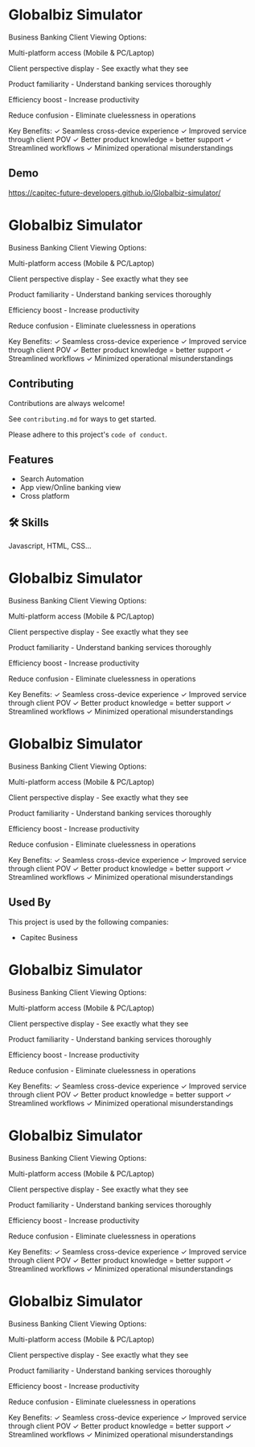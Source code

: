 
# Globalbiz Simulator
Business Banking Client Viewing Options:

Multi-platform access (Mobile & PC/Laptop)

Client perspective display - See exactly what they see

Product familiarity - Understand banking services thoroughly

Efficiency boost - Increase productivity

Reduce confusion - Eliminate cluelessness in operations

Key Benefits:
✓ Seamless cross-device experience
✓ Improved service through client POV
✓ Better product knowledge = better support
✓ Streamlined workflows
✓ Minimized operational misunderstandings
## Demo

https://capitec-future-developers.github.io/Globalbiz-simulator/


# Globalbiz Simulator
Business Banking Client Viewing Options:

Multi-platform access (Mobile & PC/Laptop)

Client perspective display - See exactly what they see

Product familiarity - Understand banking services thoroughly

Efficiency boost - Increase productivity

Reduce confusion - Eliminate cluelessness in operations

Key Benefits:
✓ Seamless cross-device experience
✓ Improved service through client POV
✓ Better product knowledge = better support
✓ Streamlined workflows
✓ Minimized operational misunderstandings
## Contributing

Contributions are always welcome!

See `contributing.md` for ways to get started.

Please adhere to this project's `code of conduct`.


## Features

- Search Automation
- App view/Online banking view
- Cross platform


## 🛠 Skills
Javascript, HTML, CSS...


# Globalbiz Simulator
Business Banking Client Viewing Options:

Multi-platform access (Mobile & PC/Laptop)

Client perspective display - See exactly what they see

Product familiarity - Understand banking services thoroughly

Efficiency boost - Increase productivity

Reduce confusion - Eliminate cluelessness in operations

Key Benefits:
✓ Seamless cross-device experience
✓ Improved service through client POV
✓ Better product knowledge = better support
✓ Streamlined workflows
✓ Minimized operational misunderstandings
# Globalbiz Simulator
Business Banking Client Viewing Options:

Multi-platform access (Mobile & PC/Laptop)

Client perspective display - See exactly what they see

Product familiarity - Understand banking services thoroughly

Efficiency boost - Increase productivity

Reduce confusion - Eliminate cluelessness in operations

Key Benefits:
✓ Seamless cross-device experience
✓ Improved service through client POV
✓ Better product knowledge = better support
✓ Streamlined workflows
✓ Minimized operational misunderstandings
## Used By

This project is used by the following companies:

- Capitec Business


# Globalbiz Simulator
Business Banking Client Viewing Options:

Multi-platform access (Mobile & PC/Laptop)

Client perspective display - See exactly what they see

Product familiarity - Understand banking services thoroughly

Efficiency boost - Increase productivity

Reduce confusion - Eliminate cluelessness in operations

Key Benefits:
✓ Seamless cross-device experience
✓ Improved service through client POV
✓ Better product knowledge = better support
✓ Streamlined workflows
✓ Minimized operational misunderstandings
# Globalbiz Simulator
Business Banking Client Viewing Options:

Multi-platform access (Mobile & PC/Laptop)

Client perspective display - See exactly what they see

Product familiarity - Understand banking services thoroughly

Efficiency boost - Increase productivity

Reduce confusion - Eliminate cluelessness in operations

Key Benefits:
✓ Seamless cross-device experience
✓ Improved service through client POV
✓ Better product knowledge = better support
✓ Streamlined workflows
✓ Minimized operational misunderstandings
# Globalbiz Simulator
Business Banking Client Viewing Options:

Multi-platform access (Mobile & PC/Laptop)

Client perspective display - See exactly what they see

Product familiarity - Understand banking services thoroughly

Efficiency boost - Increase productivity

Reduce confusion - Eliminate cluelessness in operations

Key Benefits:
✓ Seamless cross-device experience
✓ Improved service through client POV
✓ Better product knowledge = better support
✓ Streamlined workflows
✓ Minimized operational misunderstandings